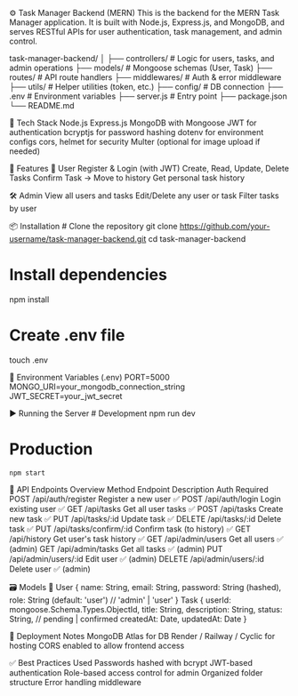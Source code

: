 ⚙️ Task Manager Backend (MERN)
This is the backend for the MERN Task Manager application. It is built with Node.js, Express.js, and MongoDB, and serves RESTful APIs for user authentication, task management, and admin control.

task-manager-backend/
│
├── controllers/         # Logic for users, tasks, and admin operations
├── models/              # Mongoose schemas (User, Task)
├── routes/              # API route handlers
├── middlewares/         # Auth & error middleware
├── utils/               # Helper utilities (token, etc.)
├── config/              # DB connection
├── .env                 # Environment variables
├── server.js            # Entry point
├── package.json
└── README.md

🔧 Tech Stack
Node.js
Express.js
MongoDB with Mongoose
JWT for authentication
bcryptjs for password hashing
dotenv for environment configs
cors, helmet for security
Multer (optional for image upload if needed)

🧩 Features
👤 User
    Register & Login (with JWT)
    Create, Read, Update, Delete Tasks
    Confirm Task → Move to history
    Get personal task history

🛠️ Admin
    View all users and tasks
    Edit/Delete any user or task
    Filter tasks by user

📦 Installation
    # Clone the repository
    git clone https://github.com/your-username/task-manager-backend.git
    cd task-manager-backend
    
# Install dependencies
npm install

# Create .env file
touch .env

🔐 Environment Variables (.env)
    PORT=5000
    MONGO_URI=your_mongodb_connection_string
    JWT_SECRET=your_jwt_secret

▶️ Running the Server
    # Development
    npm run dev

   # Production
    npm start

📡 API Endpoints Overview
Method	Endpoint	Description	Auth Required
POST	/api/auth/register	Register a new user	✅
POST	/api/auth/login	Login existing user	✅
GET	/api/tasks	Get all user tasks	✅
POST	/api/tasks	Create new task	✅
PUT	/api/tasks/:id	Update task	✅
DELETE	/api/tasks/:id	Delete task	✅
PUT	/api/tasks/confirm/:id	Confirm task (to history)	✅
GET	/api/history	Get user's task history	✅
GET	/api/admin/users	Get all users	✅ (admin)
GET	/api/admin/tasks	Get all tasks	✅ (admin)
PUT	/api/admin/users/:id	Edit user	✅ (admin)
DELETE	/api/admin/users/:id	Delete user	✅ (admin)

🗃️ Models
🧍 User
{
  name: String,
  email: String,
  password: String (hashed),
  role: String (default: 'user') // 'admin' | 'user'
}
Task
{
  userId: mongoose.Schema.Types.ObjectId,
  title: String,
  description: String,
  status: String, // pending | confirmed
  createdAt: Date,
  updatedAt: Date
}

🚀 Deployment Notes
MongoDB Atlas for DB
Render / Railway / Cyclic for hosting
CORS enabled to allow frontend access

✅ Best Practices Used
Passwords hashed with bcrypt
JWT-based authentication
Role-based access control for admin
Organized folder structure
Error handling middleware
